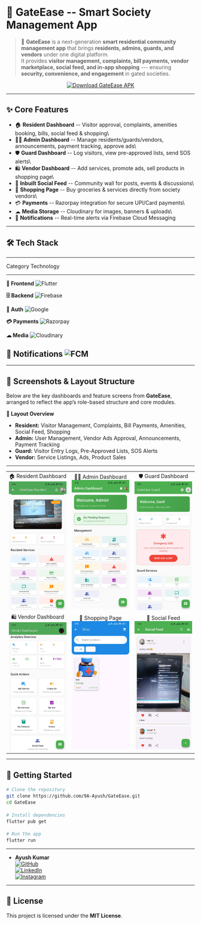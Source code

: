 # 🏡 GateEase -- Smart Society Management App

> 🚪 **GateEase** is a next-generation **smart residential community
> management app** that brings **residents, admins, guards, and
> vendors** under one digital platform.\
> It provides **visitor management, complaints, bill payments, vendor
> marketplace, social feed, and in-app shopping** --- ensuring
> **security, convenience, and engagement** in gated societies.
  
<p align="center">
  <a href="https://drive.google.com/file/d/1MD7pF-JlriqZE8hUvbNTCzwKFNr-BW6m/view?usp=sharing" download>
    <img src="https://img.shields.io/badge/⬇_Download_GateEase_APK-blue?style=for-the-badge&logo=android" alt="Download GateEase APK">
  </a>
</p>

------------------------------------------------------------------------

## ✨ Core Features

-   🏠 **Resident Dashboard** -- Visitor approval, complaints, amenities
    booking, bills, social feed & shopping\
-   👨‍💼 **Admin Dashboard** -- Manage residents/guards/vendors,
    announcements, payment tracking, approve ads\
-   🛡 **Guard Dashboard** -- Log visitors, view pre-approved lists, send
    SOS alerts\
-   🛍 **Vendor Dashboard** -- Add services, promote ads, sell products
    in shopping page\
-   📢 **Inbuilt Social Feed** -- Community wall for posts, events &
    discussions\
-   🛒 **Shopping Page** -- Buy groceries & services directly from
    society vendors\
-   💳 **Payments** -- Razorpay integration for secure UPI/Card
    payments\
-   ☁ **Media Storage** -- Cloudinary for images, banners & uploads\
-   🔔 **Notifications** -- Real-time alerts via Firebase Cloud
    Messaging

------------------------------------------------------------------------

## 🛠️ Tech Stack

  ---------------------------------------------------------------------------------------------------------------------------------------------------------------
  Category                                    Technology
  ------------------------------------------- -------------------------------------------------------------------------------------------------------------------
  **🎨 Frontend**                             ![Flutter](https://img.shields.io/badge/Flutter-02569B?style=for-the-badge&logo=flutter&logoColor=white)

  **🗄 Backend**                               ![Firebase](https://img.shields.io/badge/Firebase-FFCA28?style=for-the-badge&logo=firebase&logoColor=black)

  **🔐 Auth**                                 ![Google](https://img.shields.io/badge/Auth-Google%20Sign--In-red?style=for-the-badge&logo=google)

  **💳 Payments**                             ![Razorpay](https://img.shields.io/badge/Razorpay-02042B?style=for-the-badge&logo=razorpay&logoColor=white)

  **☁ Media**                                 ![Cloudinary](https://img.shields.io/badge/Cloudinary-3448C5?style=for-the-badge&logo=cloudinary&logoColor=white)

  **🔔 Notifications**                        ![FCM](https://img.shields.io/badge/FCM-Push%20Notifications-yellow?style=for-the-badge&logo=firebase)
  ---------------------------------------------------------------------------------------------------------------------------------------------------------------

------------------------------------------------------------------------
## 📸 Screenshots & Layout Structure  

Below are the key dashboards and feature screens from **GateEase**, arranged to reflect the app’s role-based structure and core modules.  

**📂 Layout Overview**  
- **Resident:** Visitor Management, Complaints, Bill Payments, Amenities, Social Feed, Shopping  
- **Admin:** User Management, Vendor Ads Approval, Announcements, Payment Tracking  
- **Guard:** Visitor Entry Logs, Pre-Approved Lists, SOS Alerts  
- **Vendor:** Service Listings, Ads, Product Sales  

---

<table>
  <tr>
    <td align="center">🏠 Resident Dashboard<br><img src="https://github.com/9A-Ayush/Gate_Ease/blob/main/assets/ss/r.jpg" width="300"></td>
    <td align="center">👨‍💼 Admin Dashboard<br><img src="https://github.com/9A-Ayush/Gate_Ease/blob/main/assets/ss/a.jpg" width="300"></td>
    <td align="center">🛡 Guard Dashboard<br><img src="https://github.com/9A-Ayush/Gate_Ease/blob/main/assets/ss/g.jpg" width="300"></td>
  </tr>
  <tr>
    <td align="center">🛍 Vendor Dashboard<br><img src="https://github.com/9A-Ayush/Gate_Ease/blob/main/assets/ss/v.jpg" width="300"></td>
    <td align="center">🛒 Shopping Page<br><img src="https://github.com/9A-Ayush/Gate_Ease/blob/main/assets/ss/sp.jpg" width="300"></td>
    <td align="center">📢 Social Feed<br><img src="https://github.com/9A-Ayush/Gate_Ease/blob/main/assets/ss/m.jpg" width="300"></td>
  </tr>
</table>


------------------------------------------------------------------------

## 🚀 Getting Started

``` bash
# Clone the repository
git clone https://github.com/9A-Ayush/GateEase.git
cd GateEase

# Install dependencies
flutter pub get

# Run the app
flutter run
```

------------------------------------------------------------------------


-   **Ayush Kumar**\
    [![GitHub](https://img.shields.io/badge/GitHub-9A--Ayush-black?logo=github)](https://github.com/9A-Ayush)\
    [![LinkedIn](https://img.shields.io/badge/LinkedIn-Ayush%20Kumar-blue?logo=linkedin)](http://www.linkedin.com/in/ayush-kumar-849a1324b)\
    [![Instagram](https://img.shields.io/badge/Instagram-%40ayush__ix__xi-pink?logo=instagram)](https://www.instagram.com/ayush_ix_xi)

------------------------------------------------------------------------

## 📜 License

This project is licensed under the **MIT License**.
